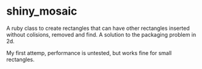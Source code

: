 shiny_mosaic
============

A ruby class to create rectangles that can have other rectangles inserted without colisions, removed and find.
A solution to the packaging problem in 2d.

My first attemp, performance is untested, but works fine for small rectangles.
